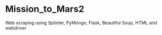 # Mission_to_Mars2
Web scraping using Splinter, PyMongo, Flask, Beautiful Soup, HTML  and webdriver
